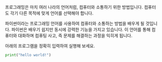 프로그래밍은 마치 여러 나라의 언어처럼, 컴퓨터와 소통하기 위한 방법입니다. 컴퓨터도 각기 다른 목적에 맞게 언어를 선택해야 합니다.

파이썬이라는 프로그래밍 언어를 사용하여 컴퓨터와 소통하는 방법을 배우게 될 것입니다. 파이썬은 배우기 쉽지만 동시에 강력한 기능을 가지고 있습니다. 이 언어를 통해 컴퓨터와 대화하며 컴퓨팅 사고, 즉 문제를 해결하는 과정을 익히게 됩니다.

아래의 프로그램을 정확히 입력하여 실행해 보세요.
```python
print("hello world!")
```

